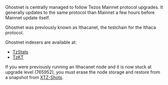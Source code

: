 Ghostnet is centrally managed to follow Tezos Mainnet protocol upgrades. It generally updates to the same protocol than Mainnet a few hours before Mainnet update itself.

Ghostnet was previously known as Ithacanet, the testchain for the Ithaca protocol.

Ghostnet indexers are available at:

* [TzStats](https://ghost.tzstats.com)
* [TzKT](https://ghostnet.tzkt.io)

If you were previously running an Ithacanet node and it is now stuck at upgrade level (765952), you must erase the node storage and restore from a snapshot from [XTZ-Shots](https://xtz-shots.io).
